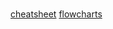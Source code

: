 #

[cheatsheet](https://docs.mermaidchart.com/mermaid/flowchart/edges)
[flowcharts](https://mermaid.js.org/syntax/flowchart.html)